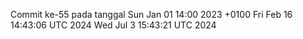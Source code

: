 Commit ke-55 pada tanggal Sun Jan 01 14:00 2023 +0100
Fri Feb 16 14:43:06 UTC 2024
Wed Jul  3 15:43:21 UTC 2024
